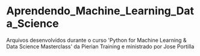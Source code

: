 # Aprendendo_Machine_Learning_Data_Science
Arquivos desenvolvidos durante o curso 'Python for Machine Learning & Data Science Masterclass' da Pierian Training e ministrado por Jose Portilla

